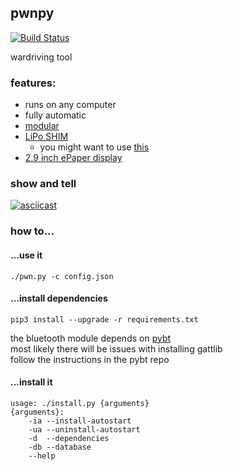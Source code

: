 ## pwnpy
[![Build Status](https://build.eberlein.io/buildStatus/icon?job=python_pwnpy)](https://build.eberlein.io/job/python_pwnpy/)

wardriving tool

### features:
- runs on any computer
- fully automatic
- [modular](https://github.com/nbdy/pwnpy/tree/master/modules)
- [LiPo SHIM](https://shop.pimoroni.com/products/lipo-shim) <br>
    - you might want to use [this](https://github.com/nbdy/clean-shutdown)
- [2.9 inch ePaper display](https://www.waveshare.com/wiki/2.9inch_e-Paper_Module)

### show and tell
[![asciicast](https://asciinema.org/a/299821.svg)](https://asciinema.org/a/299821)
### how to...
#### ...use it
```shell script
./pwn.py -c config.json
```

#### ...install dependencies
```
pip3 install --upgrade -r requirements.txt
```
the bluetooth module depends on [pybt](https://github.com/nbdy/pybt)<br>
most likely there will be issues with installing gattlib<br>
follow the instructions in the pybt repo

#### ...install it
```shell script
usage: ./install.py {arguments}
{arguments}:
	-ia	--install-autostart
	-ua	--uninstall-autostart
	-d	--dependencies
	-db	--database
	--help
```
